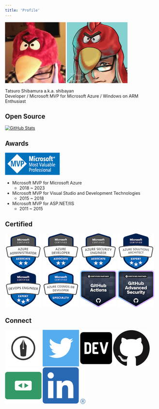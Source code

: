 ```yaml
---
title: 'Profile'
---
```


![Tatsuro Shibamura](./images/shibayan.jpg) ![Tatsuro Shibamura](./images/shibayan_2.png)

Tatsuro Shibamura a.k.a. shibayan<br>
Developer / Microsoft MVP for Microsoft Azure / Windows on ARM Enthusiast

## Open Source

[![GitHub Stats](https://github-readme-stats.vercel.app/api?username=shibayan&count_private=true&show_icons=true)](https://github.com/shibayan)

## Awards

[![Microsoft MVP](./images/msmvp.png)](https://mvp.microsoft.com/en-us/PublicProfile/4032161)

- Microsoft MVP for Microsoft Azure
  - 2018 ~ 2023
- Microsoft MVP for Visual Studio and Development Technologies
  - 2015 ~ 2018
- Microsoft MVP for ASP.NET/IIS
  - 2011 ~ 2015

## Certified

[![Microsoft Certified: Azure Administrator Associate](./images/microsoft-certified-azure-administrator-associate-az-104.png)](https://www.credly.com/badges/f53f2068-650b-4da9-92a7-37799179996a/public_url)
[![Microsoft Certified: Azure Developer Associate](./images/microsoft-certified-azure-developer-associate.png)](https://www.credly.com/badges/b11ad743-c32d-49ee-9a35-c9988ff8405e/public_url)
[![Microsoft Certified: Azure Security Engineer Associate](./images/microsoft-certified-azure-security-engineer-associate.png)](https://www.credly.com/badges/d495a3e9-04b6-4649-99d1-d0ce24a57590/public_url)
[![Microsoft Certified: Azure Solutions Architect Expert](./images/microsoft-certified-azure-solutions-architect-expert.png)](https://www.credly.com/badges/1fbdd367-f4c1-4985-b3f0-c2b65eee748f/public_url)
[![Microsoft Certified: DevOps Engineer Expert](./images/microsoft-certified-devops-engineer-expert.png)](https://www.credly.com/badges/4ab50eff-b218-4a5d-90fa-13075198717c/public_url)
[![Microsoft Certified: Azure Cosmos DB Developer Specialty](./images/microsoft-certified-azure-cosmos-db-developer-specialty.png)](https://www.credly.com/badges/9faf0ae5-308a-495f-a5da-174ef319b187/public_url)
[![GitHub Actions](./images/github-actions.png)](https://www.credly.com/badges/ca969fde-9a0e-4198-9541-2458e932dd98/public_url)
[![GitHub Advanced Security](./images/github-advanced-security.png)](https://www.credly.com/badges/bdbb4a67-2494-43dd-af28-371329a05f41/public_url)

## Connect

[![Hatena Blog](./images/hatenablog.png)](https://blog.shibayan.jp)
[![Twitter](./images/twitter.png)](https://twitter.com/shibayan)
[![DEV Profile](./images/dev.png)](https://dev.to/shibayan)
[![GitHub](./images/github.png)](https://github.com/shibayan)
[![SpeakerDeck](./images/speakerdeck.png)](https://speakerdeck.com/shibayan)
[![LinkedIn](./images/linkedin.png)](https://www.linkedin.com/in/tatsuro-shibamura/)
